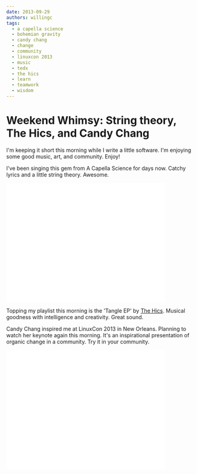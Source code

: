 ```yaml
---
date: 2013-09-29
authors: willingc
tags:
  - a capella science
  - bohemian gravity
  - candy chang
  - change
  - community
  - linuxcon 2013
  - music
  - tedx
  - the hics
  - learn
  - teamwork
  - wisdom
---
```


# Weekend Whimsy: String theory, The Hics, and Candy Chang

I'm keeping it short this morning while I write a little software. I'm enjoying some good music, art, and community. Enjoy!

I've been singing this gem from A Capella Science for days now. Catchy lyrics and a little string theory. Awesome.

<iframe src="//www.youtube.com/embed/2rjbtsX7twc" height="315" width="420" allowfullscreen="" frameborder="0"></iframe>

Topping my playlist this morning is the 'Tangle EP' by [The Hics](http://thehics.com/). Musical goodness with intelligence and creativity. Great sound.

Candy Chang inspired me at LinuxCon 2013 in New Orleans. Planning to watch her keynote again this morning. It's an inspirational presentation of organic change in a community. Try it in your community.

<iframe src="//www.youtube.com/embed/w5cVr09VQEE" height="315" width="420" allowfullscreen="" frameborder="0"></iframe>
